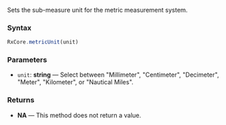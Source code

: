 Sets the sub-measure unit for the metric measurement system.

### Syntax

```typescript
RxCore.metricUnit(unit)
```

### Parameters

- `unit`: **string** — Select between "Millimeter", "Centimeter", "Decimeter", "Meter", "Kilometer", or "Nautical Miles".

### Returns

- **NA** — This method does not return a value.